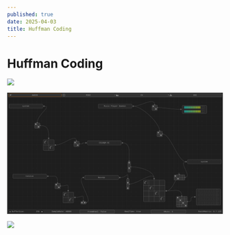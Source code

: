 ```yaml
---
published: true
date: 2025-04-03
title: Huffman Coding
---
```

# Huffman Coding

![](/media/Screenshot_20241024_113204_TikTok.jpg)

![](/src/images/articles/screenshot_1.png)

![](/articles/screenshot_1.png)